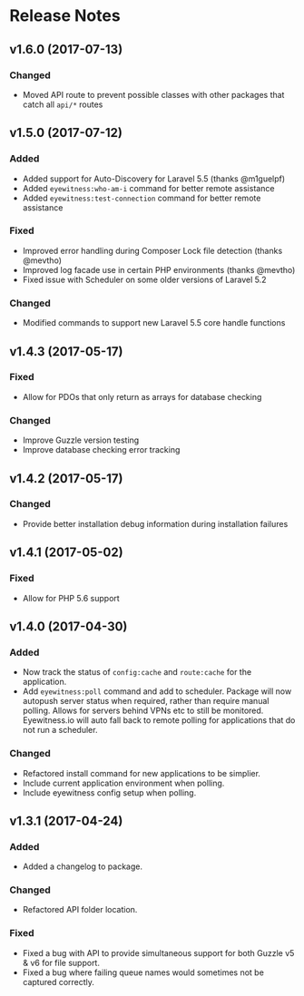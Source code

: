 # Release Notes

## v1.6.0 (2017-07-13)

### Changed
- Moved API route to prevent possible classes with other packages that catch all `api/*` routes


## v1.5.0 (2017-07-12)

### Added
- Added support for Auto-Discovery for Laravel 5.5 (thanks @m1guelpf)
- Added `eyewitness:who-am-i` command for better remote assistance
- Added `eyewitness:test-connection` command for better remote assistance

### Fixed
- Improved error handling during Composer Lock file detection (thanks @mevtho)
- Improved log facade use in certain PHP environments (thanks @mevtho)
- Fixed issue with Scheduler on some older versions of Laravel 5.2

### Changed
- Modified commands to support new Laravel 5.5 core handle functions



## v1.4.3 (2017-05-17)

### Fixed
- Allow for PDOs that only return as arrays for database checking

### Changed
- Improve Guzzle version testing
- Improve database checking error tracking


## v1.4.2 (2017-05-17)

### Changed
- Provide better installation debug information during installation failures


## v1.4.1 (2017-05-02)

### Fixed
- Allow for PHP 5.6 support


## v1.4.0 (2017-04-30)

### Added
- Now track the status of `config:cache` and `route:cache` for the application.
- Add `eyewitness:poll` command and add to scheduler. Package will now autopush server status when required, rather
  than require manual polling. Allows for servers behind VPNs etc to still be monitored. Eyewitness.io will
  auto fall back to remote polling for applications that do not run a scheduler.

### Changed
- Refactored install command for new applications to be simplier.
- Include current application environment when polling.
- Include eyewitness config setup when polling.


## v1.3.1 (2017-04-24)

### Added
- Added a changelog to package.

### Changed
- Refactored API folder location.

### Fixed
- Fixed a bug with API to provide simultaneous support for both Guzzle v5 & v6 for file support.
- Fixed a bug where failing queue names would sometimes not be captured correctly.
